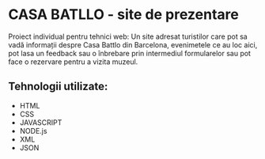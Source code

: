 # CASA BATLLO - site de prezentare
Proiect individual pentru tehnici web: Un site adresat turistilor care pot sa vadă informații despre Casa Battlo din Barcelona, evenimetele ce au loc aici, pot lasa un feedback sau o înbrebare prin intermediul formularelor sau pot face o rezervare pentru a vizita muzeul.


## Tehnologii utilizate:
* HTML
* CSS
* JAVASCRIPT
* NODE.js
* XML
* JSON


